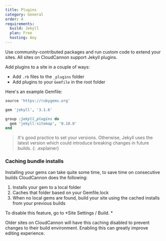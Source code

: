 ```yaml
---
title: Plugins
category: General
order: 4
requirements:
  build: Jekyll
  plan: Free
  hosting: Any
---
```


Use community-contributed packages and run custom code to extend your sites. All sites on CloudCannon support Jekyll plugins.

Add plugins to a site in a couple of ways:

* Add `.rb` files to the `_plugins` folder
* Add plugins to your `Gemfile` in the root folder

Here's an example Gemfile:

```ruby
source 'https://rubygems.org'

gem 'jekyll', '3.1.6'

group :jekyll_plugins do
  gem 'jekyll-sitemap', '0.10.0'
end
```

> It's good practice to set your versions. Otherwise, Jekyll uses the latest version which could introduce breaking changes in future builds.
{: .explainer}

### Caching bundle installs

Installing your gems can take quite some time, to save time on consecutive builds CloudCannon does the following:

1. Installs your gem to a local folder
2. Caches that folder based on your Gemfile.lock
3. When no local gems are found, build your site using the cached installs from your previous builds

To disable this feature, go to *Site Settings / Build. *

Older sites on CloudCannon will have this caching disabled to prevent changes to their build environment. Enabling this can greatly improve editing experience.